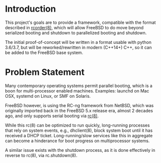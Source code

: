 # Introduction

This project's goals are to provide a framework, compatible with the format
described in [rcorder(8)](https://www.freebsd.org/cgi/man.cgi?rcorder(8)), which
will allow FreeBSD to do move beyond serialized booting and shutdown to
parallelized booting and shutdown.

The initial proof-of-concept will be written in a format usable with python
3.6/3.7, but will be reworked/rewritten in modern (C++14+) C++, so it can be
added to the FreeBSD base system.

# Problem Statement

Many contemporary operating systems permit parallel booting, which is a boon
for multi-processor enabled machines. Examples: launchd on Mac OSX, systemd on
Linux, or SMF on Solaris.

FreeBSD however, is using the RC-ng framework from NetBSD, which was originally
imported back in the FreeBSD 5.x release era, almost 2 decades ago, and only
supports serial booting via
[rc(8)](https://www.freebsd.org/cgi/man.cgi?query=rc&sektion=8).

While this rc(8) can be optimized to run quickly, long-running processes that
rely on system events, e.g., dhclient(8), block system boot until it has
received a DHCP ticket. Long-running/slow services like this in aggregate can
become a hinderance for boot progress on multiprocessor systems.

A similar issue exists with the shutdown process, as it is done effectively in
reverse to rc(8), via rc.shutdown(8).
